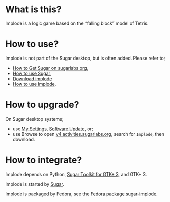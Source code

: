 What is this?
=============

Implode is a logic game based on the “falling block” model of Tetris.

How to use?
===========

Implode is not part of the Sugar desktop, but is often added.  Please refer to;

* [How to Get Sugar on sugarlabs.org](https://sugarlabs.org/),
* [How to use Sugar](https://help.sugarlabs.org/),
* [Download implode](https://v4.activities.sugarlabs.org/app/com.jotaro.ImplodeActivity.html)
* [How to use Implode](https://help.sugarlabs.org/implode.html).

How to upgrade?
===============

On Sugar desktop systems;
* use [My Settings](https://help.sugarlabs.org/my_settings.html), [Software Update](https://help.sugarlabs.org/my_settings.html#software-update), or;
* use Browse to open [v4.activities.sugarlabs.org](https://v4.activities.sugarlabs.org/), search for `Implode`, then download.

How to integrate?
=================

Implode depends on Python, [Sugar Toolkit for GTK+ 3](https://github.com/sugarlabs/sugar-toolkit-gtk3), and GTK+ 3.

Implode is started by [Sugar](https://github.com/sugarlabs/sugar).

Implode is packaged by Fedora, see the [Fedora package sugar-implode](https://src.fedoraproject.org/rpms/sugar-implode).
